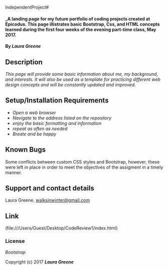  IndependentProject# 

#### _A landing page for my future portfolio of coding projects created at Epicodus. This page illistrates basic Bootstrap, Css, and HTML concepts learned during the first four weeks of the evening part-time class, May 2017.

#### By _**Laura Greene**_

## Description

_This page will provide some basic information about me, my background, and interests. It will also be used as a template for practicing different web design concepts and will be constantly updated and improved._

## Setup/Installation Requirements

* _Open a web browser_
* _Navigate to the address listed on the repository_
* _enjoy the basic formatting and information_
* _repeat as often as needed_
* _Breate and be happy_


## Known Bugs

Some conflicts between custom CSS styles and Bootstrap, however, these were left in place in order to meet the objectives of the assigment in a timely manner.

## Support and contact details
Laura Greene, walksinwinter@gmail.com

## Link 
(file:///Users/Guest/Desktop/CodeReview1/index.html)



### License

*Bootstrap*

Copyright (c) 2017 **_Laura Greene_**
